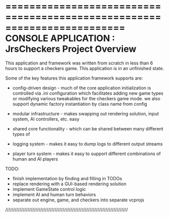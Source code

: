 ========================================================================
    CONSOLE APPLICATION : JrsCheckers Project Overview
========================================================================

This application and framework was written from scratch in less than 6 hours
to support a checkers game. This application is in an unfinished state.

Some of the key features this application framework supports are:

* config-driven design		- much of the core application initialization is
							  controlled via .ini configuration which facilitates
							  adding new game types or modifying various tweakables
							  for the checkers game mode. we also support dynamic
							  factory instantiation by class name from config

* modular infrastructure	- makes swapping out rendering solution, input system,
							  AI controllers, etc. easy

* shared core functionality	- which can be shared between many different types 
							  of 

* logging system - makes it easy to dump logs to different output streams

* player turn system - makes it easy to support different combinations of human and 
					   AI players

TODO:
* finish implementation by finding and filling in TODOs
* replace rendering with a GUI-based rendering solution
* implement GameState control logic
* implement AI and human turn behaviors
* separate out engine, game, and checkers into separate vcprojs 

/////////////////////////////////////////////////////////////////////////////

